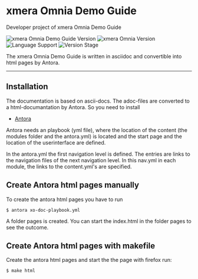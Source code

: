 # xmera Omnia Demo Guide

Developer project of xmera Omnia Demo Guide

![xmera Omnia Demo Guide Version](https://img.shields.io/badge/xmera_Omnia_Demo_Guide-0.3.0-red) ![xmera Omnia Version](https://img.shields.io/badge/xmera_Omnia-v3.4.x-blue) ![Language Support](https://img.shields.io/badge/Languages-de-green) ![Version Stage](https://img.shields.io/badge/Stage-release-important)

The xmera Omnia Demo Guide is written in asciidoc and convertible into html pages by Antora.

---

## Installation

The documentation is based on ascii-docs. The adoc-files are converted to a html-documantation by Antora.
So you need to install

- [Antora](https://docs.antora.org/antora/2.3/install/install-antora/)

Antora needs an playbook (yml file), where the location of the content (the modules folder and the antora.yml) is located and the start page and the location of the userinterface are defined.

In the antora.yml the first navigation level is defined. The entries are links to the navigation files of the next navigation level. In this nav.yml in each module, the links to the content.yml's are specified.

## Create Antora html pages manually

To create the antora html pages you have to run

    $ antora xo-doc-playbook.yml

A folder pages is created. You can start the index.html in the folder pages to see the outcome.

## Create Antora html pages with makefile

Create the antora html pages and start the the page with firefox run:

    $ make html
